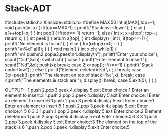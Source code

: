 # Stack-ADT
#include<stdio.h>
#include<stdlib.h>
#define MAX 50
int a[MAX],top=-1;
void push(int x)
{
    if(top==MAX-1)
    {
        printf("Stack overflown");
    }
    else
    {
        a[++top]=x;
    }
}
int pop()
{
    if(top==-1)
    return -1;
    else
    {
        int x;
        x=a[top];
        top--;
        return x;
    }
}
int peek()
{
    return a[top];
}
int display()
{
    int i;
    if(top==-1)
    {
        printf("No element is found");
    }
    else
    {
        for(i=top;i>=0;i--)
        {
            printf("\n%d",a[i]);
        }
    }
}
void main()
{
    int x,ch;
    while(1)
    {
        printf("\n1.push\n2.pop\n3.peek\n4.display\n");
        printf("Enter your choice");
        scanf("%d",&ch);
        switch(ch)
        {
            case 1:printf("Enter element to insert");
                scanf("%d",&x);
                push(x);
                break;
            case 2:x=pop();
                   if(x==-1)
                   {
                       printf("Stack underflow");
                   }
                   else
                   {
                       printf("Element deleted=%d",x);
                   }
                   break;
            case 3:x=peek();
                   printf("The element on top of stack=%d",x);
                   break;
            case 4:printf("The elements in stack are:");
                   display();
                   break;
            case 5:exit(0);
        }
    }
}

OUTPUT:-
1.push
2.pop
3.peek
4.display
5.exit
Enter choice:1
Enter an element to insert:3
1.push
2.pop
3.peek
4.display
5.exit 
Enter choice:1
Enter an element to insert:6
1.push
2.pop
3.peek
4.display
5.exit
Enter choice:1
Enter an element to insert:5
1.push
2.pop
3.peek
4.display
5.exit
Enter choice:4
5
6
3
3
1.push
2.pop
3.peek
4.display
5.exit
Enter choice:2
Element deleted=5
1.push
2.pop
3.peek
4.display
5.exit
Enter choice:4
6
3
3
1.push
2.pop
3.peek
4.display
5.exit
Enter choice:3
The element on the top of the stack is 6
1.push
2.pop
3.peek
4.display
5.exit
Enter choice:5


